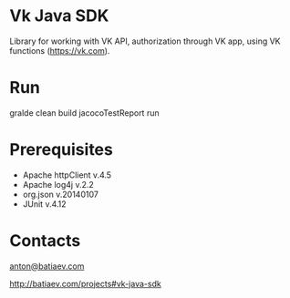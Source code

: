Vk Java SDK
==========

Library for working with VK API, authorization through VK app, using VK functions (https://vk.com).

Run
===
gralde clean build jacocoTestReport run

Prerequisites
=============
- Apache httpClient v.4.5
- Apache log4j v.2.2
- org.json v.20140107
- JUnit v.4.12

Contacts
========
anton@batiaev.com

http://batiaev.com/projects#vk-java-sdk